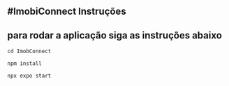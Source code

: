 #ImobiConnect Instruções
---
para rodar a aplicação siga as instruções abaixo
---
```
cd ImobConnect
```
```
npm install
```
```
npx expo start
```
